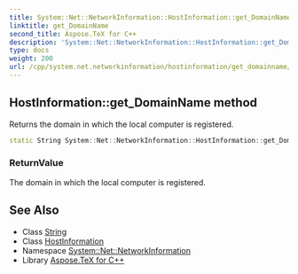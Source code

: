 ```yaml
---
title: System::Net::NetworkInformation::HostInformation::get_DomainName method
linktitle: get_DomainName
second_title: Aspose.TeX for C++
description: 'System::Net::NetworkInformation::HostInformation::get_DomainName method. Returns the domain in which the local computer is registered in C++.'
type: docs
weight: 200
url: /cpp/system.net.networkinformation/hostinformation/get_domainname/
---
```

## HostInformation::get_DomainName method


Returns the domain in which the local computer is registered.

```cpp
static String System::Net::NetworkInformation::HostInformation::get_DomainName()
```


### ReturnValue

The domain in which the local computer is registered.

## See Also

* Class [String](../../../system/string/)
* Class [HostInformation](../)
* Namespace [System::Net::NetworkInformation](../../)
* Library [Aspose.TeX for C++](../../../)
